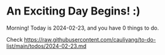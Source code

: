 # An Exciting Day Begins! :)

Morning! Today is 2024-02-23, and you have 0 things to do.

Check https://raw.githubusercontent.com/cauliyang/to-do-list/main/todos/2024-02-23.md